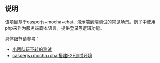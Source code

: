## 说明

该项目基于casperjs+mocha+chai，演示端到端测试的常见场景。例子中使用php来作为服务端脚本语言，提供登录等逻辑功能。

具体细节请参考：

- [小团队玩不转的测试](http://blog.kazaff.me/2016/08/18/%E5%B0%8F%E5%9B%A2%E9%98%9F%E7%8E%A9%E4%B8%8D%E8%BD%AC%E7%9A%84%E6%B5%8B%E8%AF%95/)
- [casperjs+mocha+chai搭建E2E测试环境]()
